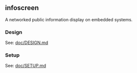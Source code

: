 ## infoscreen
A networked public information display on embedded systems.

### Design
See: [doc/DESIGN.md](doc/DESIGN.md)

### Setup
See: [doc/SETUP.md](doc/SETUP.md)

